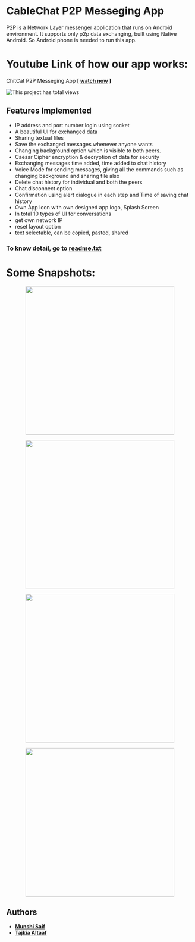 # CableChat P2P Messeging App
P2P is a Network Layer messenger application that runs on Android environment. It supports only p2p data exchanging, built using Native Android. So Android phone is needed to run this app.

# Youtube Link of how our app works:
ChitCat P2P Messeging App <b>[ [watch now](https://www.youtube.com/watch?v=NH8UuVdsCWM) ] </b>

![**This project has total views**](https://gpvc.arturio.dev/SaiferGit)
## Features Implemented
- IP address and port number login using socket
- A beautiful UI for exchanged data
- Sharing textual files
- Save the exchanged messages whenever anyone wants
- Changing background option which is visible to both peers.
- Caesar Cipher encryption & decryption of data for security
- Exchanging messages time added, time added to chat history
- Voice Mode for sending messages, giving all the commands such as changing background and sharing file also
- Delete chat history for individual and both the peers
- Chat disconnect option
- Confirmation using alert dialogue in each step and Time of saving chat history
- Own App Icon with own  designed app logo, Splash Screen
- In total 10 types of UI for conversations
- get own network IP
- reset layout option
- text selectable, can be copied, pasted, shared

### To know detail, go to [readme.txt](https://github.com/SaiferGit/Android-P2P-Messenger/blob/master/readme.txt)

# Some Snapshots:

<p  align="center"  >
<img  src="https://user-images.githubusercontent.com/44334473/67149486-8f6ccb00-f2cd-11e9-988c-6492dafbfec6.png"  height = "400"/> </p>

<p  align="center"  >
<img  src="https://user-images.githubusercontent.com/44334473/67149592-d14a4100-f2ce-11e9-90e2-58fe9c58b1fa.png"  height = "400"/> </p>

<p  align="center"  >
<img  src="https://user-images.githubusercontent.com/44334473/67149594-d5765e80-f2ce-11e9-9fb5-ac7dcbda5521.png"  height = "400"/> </p>

<p  align="center"  >
<img  src="https://user-images.githubusercontent.com/44334473/67149595-d7402200-f2ce-11e9-9206-f0ddbb6ae426.png"  height = "400"/> </p>


## Authors
- <b>[Munshi Saif](https://github.com/SaiferGit)</b>
- <b>[Tajkia Altaaf](https://github.com/Tajkia05)</b>
